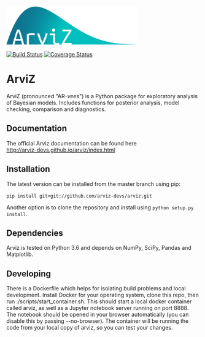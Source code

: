 <img src="doc/_static/logo.png" height=100></img>

[![Build Status](https://travis-ci.org/arviz-devs/arviz.svg?branch=master)](https://travis-ci.org/arviz-devs/arviz) [![Coverage Status](https://coveralls.io/repos/github/arviz-devs/arviz/badge.svg?branch=master)](https://coveralls.io/github/arviz-devs/arviz?branch=master)

# ArviZ
ArviZ (pronounced "AR-_vees_") is a Python package for exploratory analysis of Bayesian models.
Includes functions for posterior analysis, model checking, comparison and diagnostics.

## Documentation
The official Arviz documentation can be found here  
http://arviz-devs.github.io/arviz/index.html

## Installation

The latest version can be installed from the master branch using pip:

```
pip install git+git://github.com/arviz-devs/arviz.git
```

Another option is to clone the repository and install using `python setup.py install`.

## Dependencies

Arviz is tested on Python 3.6 and depends on NumPy, SciPy, Pandas and Matplotlib.

## Developing

There is a Dockerfile which helps for isolating build problems and local development. Install Docker for your operating system, clone this repo, then run ./scripts/start_container.sh. This should start a local docker container called arviz, as well as a Jupyter notebook server running on port 8888. The notebook should be opened in your browser automatically (you can disable this by passing --no-browser). The container will be running the code from your local copy of arviz, so you can test your changes.
